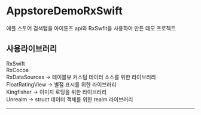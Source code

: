 AppstoreDemoRxSwift
=================

애플 스토어 검색탭을 아이툰즈 api와 RxSwfit을 사용하여 만든 데모 프로젝트

사용라이브러리
-------------------------------

RxSwift          
RxCocoa          
RxDataSources    -> 테이블뷰 커스텀 데이터 소스를 위한 라이브러리  
FloatRatingView  -> 별점 표시를 위한 라이브러리  
Kingfisher       -> 이미지 로딩을 위한 라이브러리  
Unrealm          -> struct 데이터 객체를 위한 realm 라이브러리  

-------------------------------
